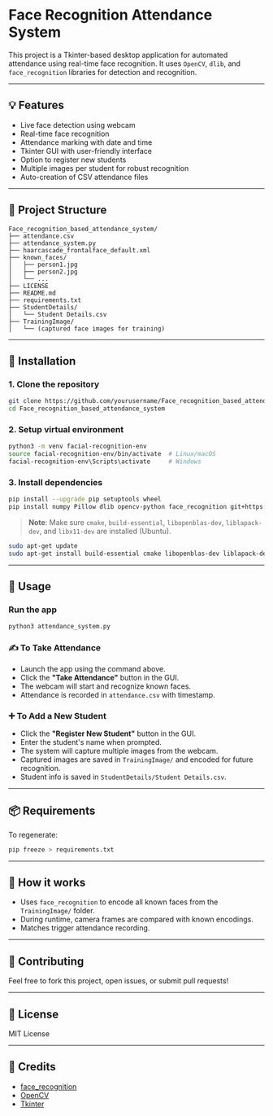 # Face Recognition Attendance System

This project is a Tkinter-based desktop application for automated attendance using real-time face recognition. It uses `OpenCV`, `dlib`, and `face_recognition` libraries for detection and recognition.

---

## 💡 Features

- Live face detection using webcam
- Real-time face recognition
- Attendance marking with date and time
- Tkinter GUI with user-friendly interface
- Option to register new students
- Multiple images per student for robust recognition
- Auto-creation of CSV attendance files

---

## 📁 Project Structure

```
Face_recognition_based_attendance_system/
├── attendance.csv
├── attendance_system.py
├── haarcascade_frontalface_default.xml
├── known_faces/
│   ├── person1.jpg
│   ├── person2.jpg
│   └── ...
├── LICENSE
├── README.md
├── requirements.txt
├── StudentDetails/
│   └── Student Details.csv
├── TrainingImage/
│   └── (captured face images for training)
```

---

## 🔧 Installation

### 1. Clone the repository
```bash
git clone https://github.com/yourusername/Face_recognition_based_attendance_system.git
cd Face_recognition_based_attendance_system
```

### 2. Setup virtual environment
```bash
python3 -m venv facial-recognition-env
source facial-recognition-env/bin/activate  # Linux/macOS
facial-recognition-env\Scripts\activate     # Windows
```

### 3. Install dependencies
```bash
pip install --upgrade pip setuptools wheel
pip install numpy Pillow dlib opencv-python face_recognition git+https://github.com/ageitgey/face_recognition_models
```

> **Note**: Make sure `cmake`, `build-essential`, `libopenblas-dev`, `liblapack-dev`, and `libx11-dev` are installed (Ubuntu).

```bash
sudo apt-get update
sudo apt-get install build-essential cmake libopenblas-dev liblapack-dev libx11-dev
```

---

## 🚀 Usage

### Run the app
```bash
python3 attendance_system.py
```

### ✍️ To Take Attendance
- Launch the app using the command above.
- Click the **"Take Attendance"** button in the GUI.
- The webcam will start and recognize known faces.
- Attendance is recorded in `attendance.csv` with timestamp.

### ➕ To Add a New Student
- Click the **"Register New Student"** button in the GUI.
- Enter the student's name when prompted.
- The system will capture multiple images from the webcam.
- Captured images are saved in `TrainingImage/` and encoded for future recognition.
- Student info is saved in `StudentDetails/Student Details.csv`.

---

## 📦 Requirements

To regenerate:
```bash
pip freeze > requirements.txt
```

---

## 🧠 How it works

- Uses `face_recognition` to encode all known faces from the `TrainingImage/` folder.
- During runtime, camera frames are compared with known encodings.
- Matches trigger attendance recording.

---

## 🙋 Contributing

Feel free to fork this project, open issues, or submit pull requests!

---

## 📝 License

MIT License

---

## 🔗 Credits
- [face_recognition](https://github.com/ageitgey/face_recognition)
- [OpenCV](https://opencv.org)
- [Tkinter](https://docs.python.org/3/library/tkinter.html)

